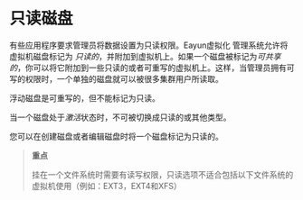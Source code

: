 # 只读磁盘

有些应用程序要求管理员将数据设置为只读权限。Eayun虚拟化
管理系统允许将虚拟机磁盘标记为
*只读的*，并附加到虚拟机上。如果一个磁盘被标记为*可共享的*，你可以将它附加到一些只读的或者可重写的虚拟机上。这样，当管理员拥有可写的权限时，一个单独的磁盘就可以被很多集群用户所读取。

浮动磁盘是可重写的，但不能标记为只读。

当一个磁盘处于*激活*状态时，不可被切换成只读的或其他类型。

您可以在创建磁盘或者编辑磁盘时将一个磁盘标记为只读的。

>  **重点**
>
>挂在一个文件系统时需要有读写权限，只读选项不适合包括以下文件系统的虚拟机使用（例如：EXT3，EXT4和XFS）


